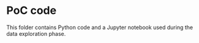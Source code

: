 # PoC code

This folder contains Python code and a Jupyter notebook used during the data exploration phase.